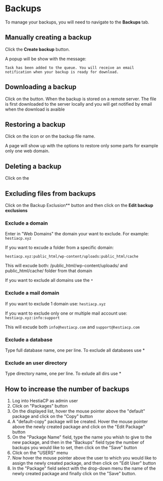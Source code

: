 # Backups

To manage your backups, you will need to navigate to the **Backups <i class="fas fa-fw fa-file-archive"></i>** tab.

## Manually creating a backup

Click the **<i class="fas fa-fw fa-plus-circle"></i> Create backup** button.

A popup will be show with the message:

`Task has been added to the queue. You will receive an email notification when your backup is ready for download.`

## Downloading a backup

Click on the **<i class="fas fa-file-download"></i>** button. When the backup is stored on a remote server. The file is first downloaded to the server locally and you will get notified by email when the download is avaible

## Restoring a backup

Click on the **<i class="fas fa-undo"></i>** icon or on the backup file name. 

A page will show up with the options to restore only some parts for example only one web domain. 

## Deleting a backup

 Click on the **<i class="fas fa-trash"></i>**

## Excluding files from backups

Click on the **<i class="fas fa-folder-minus"></i>** Backup Exclusion** button and then click on the **<i class="fas fa-pencil-alt"></i> Edit backup exclusions**

### Exclude a domain

Enter in "Web Domains" the domain your want to exclude.  For example:
`hestiacp.xyz`

If you want to excude a folder from a specific domain:

`hestiacp.xyz:public_html/wp-content/uploads:public_html/cache`

This will excude both: /public_html/wp-content/uploads/ and public_html/cache/ folder from that domain

If you want to exclude all domains use the `*`

### Exclude a mail domain

If you want to exclude 1 domain use: 
`hestiacp.xyz`

If you want to exclude only one or multiple mail account use: `hestiacp.xyz:info:support`

This will excude both `info@hestiacp.com` and `support@hestiacp.com`

### Exclude a database

Type full database name, one per line. To exclude all databases use *

### Exclude an user directory

Type directory name, one per line. To exlude all dirs use *

## How to increase the number of backups

1.  Log into HestiaCP as admin user
2.  Click on "Packages" button
3.  On the displayed list, hover the mouse pointer above the "default" package and click on the "Copy" button
4.  A "default-copy" package will be created. Hover the mouse pointer above the newly created package and click on the "Edit Package" button
5.  On the "Package Name" field, type the name you whish to give to the new package, and then in the "Backups" field type the number of backups you would like to set, then click on the "Save" button
6.  Click on the "USERS" menu
7.  Now hover the mouse pointer above the user to which you would like to assign the newly created package, and then click on "Edit User" button
8.  In the "Package" field select with the drop-down menu the name of the newly created package and finally click on the "Save" button.

